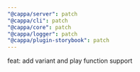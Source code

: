 ```yaml
---
"@cappa/server": patch
"@cappa/cli": patch
"@cappa/core": patch
"@cappa/logger": patch
"@cappa/plugin-storybook": patch
---
```


feat: add variant and play function support
